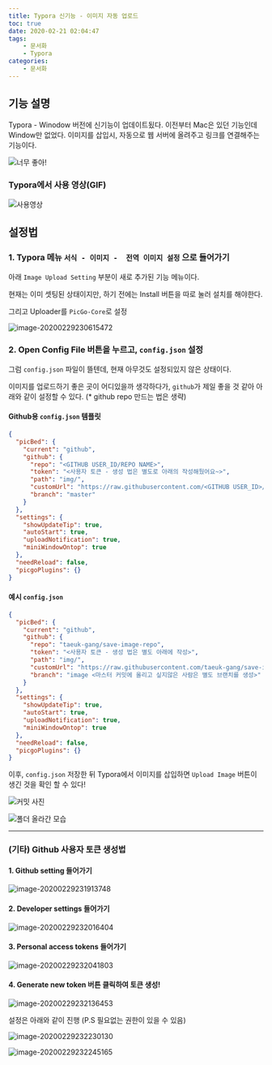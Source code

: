 ```yaml
---
title: Typora 신기능 - 이미지 자동 업로드
toc: true
date: 2020-02-21 02:04:47
tags:
	- 문서화
	- Typora
categories:
	- 문서화
---
```


## 기능 설명

Typora - Winodow 버전에 신기능이 업데이트됬다. 이전부터 Mac은 있던 기능인데 Window만 없었다. 
이미지를 삽입시, 자동으로 웹 서버에 올려주고 링크를 연결해주는 기능이다.

![너무 좋아!](https://user-images.githubusercontent.com/26294469/74609914-0312cd80-5132-11ea-9aae-74cb65d7571e.gif)

### Typora에서 사용 영상(GIF)

![사용영상](https://raw.githubusercontent.com/taeuk-gang/save-image-repo/image/img/사용영상.gif)

## 설정법

### 1. Typora 메뉴 `서식 - 이미지 -  전역 이미지 설정` 으로 들어가기

아래 `Image Upload Setting` 부분이 새로 추가된 기능 메뉴이다.

현재는 이미 셋팅된 상태이지만, 하기 전에는 Install 버튼을 따로 눌러 설치를 해야한다.

그리고 Uploader를 `PicGo-Core`로 설정

![image-20200229230615472](https://raw.githubusercontent.com/taeuk-gang/save-image-repo/image/img/image-20200229230615472.png)

### 2. Open Config File 버튼을 누르고, `config.json` 설정

그럼 `config.json` 파일이 뜰텐데, 현재 아무것도 설정되있지 않은 상태이다.

이미지를 업로드하기 좋은 곳이 어디있을까 생각하다가, `github`가 제일 좋을 것 같아 아래와 같이 설정할 수 있다. (* github repo 만드는 법은 생략)

#### Github용 `config.json` 템플릿

```json
{
  "picBed": {
    "current": "github",
    "github": {
      "repo": "<GITHUB USER_ID/REPO NAME>",
      "token": "<사용자 토큰 - 생성 법은 별도로 아래의 작성해뒀어요~>",
      "path": "img/",
      "customUrl": "https://raw.githubusercontent.com/<GITHUB USER_ID>/<REPO NAME>/image",
      "branch": "master"
    }
  },
  "settings": {
    "showUpdateTip": true,
    "autoStart": true,
    "uploadNotification": true,
    "miniWindowOntop": true
  },
  "needReload": false,
  "picgoPlugins": {}
}
```

#### 예시 `config.json`

```json
{
  "picBed": {
    "current": "github",
    "github": {
      "repo": "taeuk-gang/save-image-repo",
      "token": "<사용자 토큰 - 생성 법은 별도 아래에 작성>",
      "path": "img/",
      "customUrl": "https://raw.githubusercontent.com/taeuk-gang/save-image-repo/image",
      "branch": "image <마스터 커밋에 올리고 싶지않은 사람은 별도 브랜치를 생성>"
    }
  },
  "settings": {
    "showUpdateTip": true,
    "autoStart": true,
    "uploadNotification": true,
    "miniWindowOntop": true
  },
  "needReload": false,
  "picgoPlugins": {}
}
```

이후, `config.json` 저장한 뒤 Typora에서 이미지를 삽입하면 `Upload Image` 버튼이 생긴 것을 확인 할 수 있다!

![커밋 사진](https://raw.githubusercontent.com/taeuk-gang/save-image-repo/image/img/image-20200301105851396.png)

![폴더 올라간 모습](https://raw.githubusercontent.com/taeuk-gang/save-image-repo/image/img/image-20200301105914720.png)



---------

### (기타) Github 사용자 토큰 생성법

#### 1. Github setting 들어가기

![image-20200229231913748](https://raw.githubusercontent.com/taeuk-gang/save-image-repo/image/img/image-20200229231913748.png)

#### 2. Developer settings 들어가기

![image-20200229232016404](https://raw.githubusercontent.com/taeuk-gang/save-image-repo/image/img/image-20200229232016404.png)

#### 3. Personal access tokens 들어가기

![image-20200229232041803](https://raw.githubusercontent.com/taeuk-gang/save-image-repo/image/img/image-20200229232041803.png)

#### 4. Generate new token 버튼 클릭하여 토큰 생성!

![image-20200229232136453](https://raw.githubusercontent.com/taeuk-gang/save-image-repo/image/img/image-20200229232136453.png)

설정은 아래와 같이 진행 (P.S 필요없는 권한이 있을 수 있음)

![image-20200229232230130](https://raw.githubusercontent.com/taeuk-gang/save-image-repo/image/img/image-20200229232230130.png)

![image-20200229232245165](https://raw.githubusercontent.com/taeuk-gang/save-image-repo/image/img/image-20200229232245165.png)

